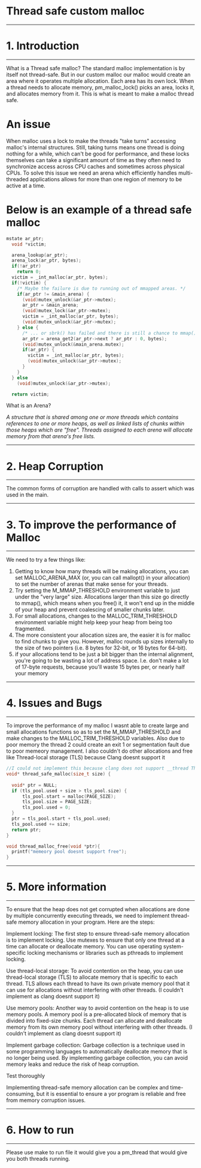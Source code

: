 # Thread safe custom malloc

------------------------------------------------------------------------------------------------------------------------
# 1.  Introduction
------------------------------------------------------------------------------------------------------------------------
What is a Thread safe malloc?
The standard malloc implementation is by itself not thread-safe. But in our custom malloc our malloc would create an area where it operates multiple allocation.
Each area has its own lock. When a thread needs to allocate memory, pm_malloc_lock() picks an area, locks it, and allocates memory from it. This is what is meant to make a malloc thread safe.

# An issue
When malloc uses a lock to make the threads "take turns" accessing malloc's internal structures. Still, taking turns means one thread is doing nothing for a while, which can't be good for performance, and these locks themselves can take a significant amount of time as they often need to synchronize access across CPU caches and sometimes across physical CPUs.
To solve this issue we need an arena which efficiently handles multi-threaded applications allows for more than one region of memory to be active at a time.


# Below is an example of a thread safe malloc

```c
mstate ar_ptr;
  void *victim;

  arena_lookup(ar_ptr);
  arena_lock(ar_ptr, bytes);
  if(!ar_ptr)
    return 0;
  victim = _int_malloc(ar_ptr, bytes);
  if(!victim) {
    /* Maybe the failure is due to running out of mmapped areas. */
    if(ar_ptr != &main_arena) {
      (void)mutex_unlock(&ar_ptr->mutex);
      ar_ptr = &main_arena;
      (void)mutex_lock(&ar_ptr->mutex);
      victim = _int_malloc(ar_ptr, bytes);
      (void)mutex_unlock(&ar_ptr->mutex);
    } else {
      /* ... or sbrk() has failed and there is still a chance to mmap() */
      ar_ptr = arena_get2(ar_ptr->next ? ar_ptr : 0, bytes);
      (void)mutex_unlock(&main_arena.mutex);
      if(ar_ptr) {
        victim = _int_malloc(ar_ptr, bytes);
        (void)mutex_unlock(&ar_ptr->mutex);
      }
    }
  } else
    (void)mutex_unlock(&ar_ptr->mutex);

  return victim;
```

What is an Arena?

*A structure that is shared among one or more threads which contains references to one or more heaps, as well as linked lists of chunks within those heaps which are "free". Threads assigned to each arena will allocate memory from that arena's free lists.*

------------------------------------------------------------------------------------------------------------------------------------------------------------------
# 2.  Heap Corruption
-------------------------------------------------------------------------------------------------------------------------------------------------------------------
The common forms of corruption are handled with calls to assert which was used in the main.

-------------------------------------------------------------------------------------------------------------------------------------------------------------------
# 3. To improve the performance of Malloc
-------------------------------------------------------------------------------------------------------------------------------------------------------------------
We need to try a few things like:
1. Getting to know how many threads will be making allocations, you can set MALLOC_ARENA_MAX (or, you can call mallopt() in your allocation) to set the number of arenas that make sense for your threads.
2. Try setting the M_MMAP_THRESHOLD environment variable to just under the "very large" size. Allocations larger than this size go directly to mmap(), which means when you free() it, it won't end up in the middle of your heap and prevent coalescing of smaller chunks later.
3. For small allocations, changes to the MALLOC_TRIM_THRESHOLD environment variable might help keep your heap from being too fragmented.
4. The more consistent your allocation sizes are, the easier it is for malloc to find chunks to give you. However, malloc rounds up sizes internally to the size of two pointers (i.e. 8 bytes for 32-bit, or 16 bytes for 64-bit).
5. if your allocations tend to be just a bit bigger than the internal alignment, you're going to be wasting a lot of address space. I.e. don't make a lot of 17-byte requests, because you'll waste 15 bytes per, or nearly half your memory

--------------------------------------------------------------------------------------------------------------------------------------------------------------------
# 4.  Issues and Bugs
--------------------------------------------------------------------------------------------------------------------------------------------------------------------
To improve the performance of my malloc I wasnt able to create large and small allocations functions so as to set the M_MMAP_THRESHOLD and make changes to the MALLOC_TRIM_THRESHOLD variables. Also due to poor memory the thread 2 could create an exit 1 or segmentation fault due to poor memeory management.
I also couldn't do other allocations and free like Thread-local storage (TLS) because Clang doesnt support it

```c
//I could not implement this because clang does not support __thread Thread-local storage (TLS)
void* thread_safe_malloc(size_t size) {
  
  void* ptr = NULL;
  if (tls_pool.used + size > tls_pool.size) {
      tls_pool.start = malloc(PAGE_SIZE);
      tls_pool.size = PAGE_SIZE;
      tls_pool.used = 0;
  }
  ptr = tls_pool.start + tls_pool.used;
  tls_pool.used += size;
  return ptr;
}

void thread_malloc_free(void *ptr){
  printf("memeory pool doesnt support free");
}
```
--------------------------------------------------------------------------------------------------------------------------------------------------------------------
# 5. More information
--------------------------------------------------------------------------------------------------------------------------------------------------------------------
To ensure that the heap does not get corrupted when allocations are done by multiple concurrently executing threads, we need to implement thread-safe memory allocation in your program. Here are the steps: 

Implement locking: The first step to ensure thread-safe memory allocation is to implement locking. Use mutexes to ensure that only one thread at a time can allocate or deallocate memory. You can use operating system-specific locking mechanisms or libraries such as pthreads to implement locking. 

Use thread-local storage: To avoid contention on the heap, you can use thread-local storage (TLS) to allocate memory that is specific to each thread. TLS allows each thread to have its own private memory pool that it can use for allocations without interfering with other threads. (I couldn't implement as clang doesnt support it)

Use memory pools: Another way to avoid contention on the heap is to use memory pools. A memory pool is a pre-allocated block of memory that is divided into fixed-size chunks. Each thread can allocate and deallocate memory from its own memory pool without interfering with other threads. (I couldn't implement as clang doesnt support it)

Implement garbage collection: Garbage collection is a technique used in some programming languages to automatically deallocate memory that is no longer being used. By implementing garbage collection, you can avoid memory leaks and reduce the risk of heap corruption. 

Test thoroughly

Implementing thread-safe memory allocation can be complex and time-consuming, but it is essential to ensure a yor program is reliable and free from memory corruption issues. 

--------------------------------------------------------------------------------------------------------------------------------------------------------------------
# 6. How to run
-------------------------------------------------------------------------------------------------------------------------------------------------------------------
Please use make to run file it would give you a pm_thread that would give you both threads running.
